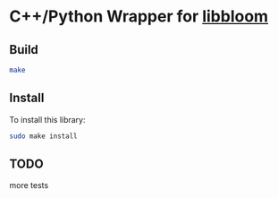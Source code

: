 # C++/Python Wrapper for [libbloom](https://github.com/jvirkki/libbloom)

## Build

```bash
make
```

## Install

To install this library:
```bash
sudo make install
```

## TODO

more tests